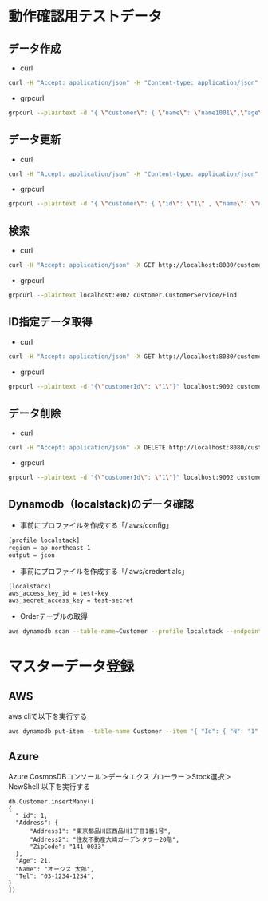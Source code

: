 # 動作確認用テストデータ

## データ作成
- curl

```bash
curl -H "Accept: application/json" -H "Content-type: application/json" -X POST -d "{ \"name\": \"name1001\",\"age\": \"21\",\"tel\": \"03-1234-1234\",\"address\": {\"zipCode\":\"123-4567\",\"address1\":\"address1\",\"address2\":\"address2\" }}" http://localhost:8080/customer
```

- grpcurl

```bash
grpcurl --plaintext -d "{ \"customer\": { \"name\": \"name1001\",\"age\": \"21\",\"tel\": \"03-1234-1234\",\"address\": {\"zipCode\":\"123-4567\",\"address1\":\"address1\",\"address2\":\"address2\" }}}" localhost:9002 customer.CustomerService/Create
```


## データ更新

- curl

```bash
curl -H "Accept: application/json" -H "Content-type: application/json" -X PUT -d "{ \"id\": \"1\",\"name\": \"name10011\",\"age\": \"211\",\"tel\": \"03-1234-1231\",\"address\": {\"zipCode\":\"123-4561\",\"address1\":\"address11\",\"address2\":\"address21\" }}" http://localhost:8080/customer
```

- grpcurl

```bash
grpcurl --plaintext -d "{ \"customer\": { \"id\": \"1\" , \"name\": \"name10011\",\"age\": \"211\",\"tel\": \"03-1234-1231\",\"address\": {\"zipCode\":\"123-4561\",\"address1\":\"address11\",\"address2\":\"address21\" }}}" localhost:9002 customer.CustomerService/Update
```


## 検索

- curl

```bash
curl -H "Accept: application/json" -X GET http://localhost:8080/customer/
```

- grpcurl

```bash
grpcurl --plaintext localhost:9002 customer.CustomerService/Find
```

## ID指定データ取得

- curl

```bash
curl -H "Accept: application/json" -X GET http://localhost:8080/customer/1
```

- grpcurl

```bash
grpcurl --plaintext -d "{\"customerId\": \"1\"}" localhost:9002 customer.CustomerService/GetByCustomerId
```

## データ削除

- curl

```bash
curl -H "Accept: application/json" -X DELETE http://localhost:8080/customer/1
```

- grpcurl

```bash
grpcurl --plaintext -d "{\"customerId\": \"1\"}" localhost:9002 customer.CustomerService/DeleteByCustomerId
```


## Dynamodb（localstack)のデータ確認

- 事前にプロファイルを作成する「/.aws/config」

```bash
[profile localstack]
region = ap-northeast-1
output = json
```

- 事前にプロファイルを作成する「/.aws/credentials」

```
[localstack]
aws_access_key_id = test-key
aws_secret_access_key = test-secret
```

- Orderテーブルの取得

```bash
aws dynamodb scan --table-name=Customer --profile localstack --endpoint-url=http://localhost:4566
```

# マスターデータ登録

## AWS
aws cliで以下を実行する
```bash
aws dynamodb put-item --table-name Customer --item '{ "Id": { "N": "1" }, "Address": { "M": { "Address1": { "S": "東京都品川区西品川1丁目1番1号" }, "Address2": { "S": "住友不動産大崎ガーデンタワー20階" }, "ZipCode": { "S": "141-0033" }}}, "Age": { "N": "21" }, "Name": { "S": "オージス 太郎" }, "Tel": { "S": "03-1234-1234" }}'
```

## Azure
Azure CosmosDBコンソール＞データエクスプローラー＞Stock選択＞NewShell
以下を実行する
```
db.Customer.insertMany([
{
  "_id": 1,
  "Address": {
      "Address1": "東京都品川区西品川1丁目1番1号",
      "Address2": "住友不動産大崎ガーデンタワー20階",
      "ZipCode": "141-0033"
  },
  "Age": 21,
  "Name": "オージス 太郎",
  "Tel": "03-1234-1234",
}
])
```

